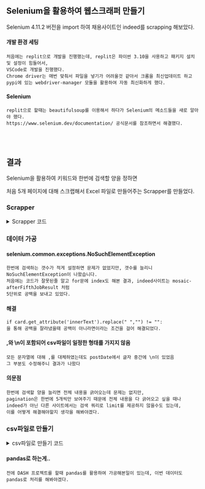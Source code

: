 ## Selenium을 활용하여 웹스크래퍼 만들기
Selenium 4.11.2 버전을 import 하여 채용사이트인 indeed를 scrapping 해보았다.

#### 개발 환경 세팅

    처음에는 replit으로 개발을 진행했는데, replit은 파이썬 3.10을 사용하고 패키지 설치 및 설정이 힘들어서,
    VSCode로 개발을 진행했다.
    Chrome driver는 매번 맞춰서 파일을 넣기가 어려울것 같아서 크롬을 최신업데이트 하고 
    pypi에 있는 webdriver-manager 모듈을 활용하여 자동 최신화하게 했다.

#### Selenium
    replit으로 할때는 beautifulsoup를 이용해서 하다가 Selenium의 메소드들을 새로 알아야 했다.
    https://www.selenium.dev/documentation/ 공식문서를 참조하면서 해결했다.
<br>
<br>
    
## 결과
Selenium을 활용하여 키워드와 한번에 검색할 양을 정하면 

처음 5개 페이지에 대해 스크랩해서 Excel 파일로 만들어주는 Scrapper를 만들었다.

### Scrapper

<details> 
<summary>Scrapper 코드</summary>
    
    from selenium import webdriver
    from selenium.webdriver.chrome.service import Service as ChromeService
    from webdriver_manager.chrome import ChromeDriverManager
    from selenium.webdriver.common.by import By
    
    def get_page_count(keyword):
        chrome_options = webdriver.ChromeOptions()
    
        # 브라우저 꺼짐 방지 옵션
        chrome_options.add_experimental_option("detach", True)
        service=ChromeService(ChromeDriverManager().install())
    
        # webdriver-manager
        driver = webdriver.Chrome(service=service, options=chrome_options)
        base_url ="https://kr.indeed.com/jobs?q="
        query = f"{keyword}"
        
        driver.get(f"{base_url}{query}")
        
        pagination = driver.find_element(By.XPATH,'//*[@class="jobsearch-LeftPane"]/nav')
        pages = pagination.find_elements(By.TAG_NAME,'div')
        if pages == []:
            driver.quit()
            return 1
        
        count = len(pages)
        if count>=5:
            driver.quit()
            return 5
        else:
            driver.quit()
            return count
    
    def extract_indeed_jobs(keyword, limit):
        chrome_options = webdriver.ChromeOptions()
    
        # 브라우저 꺼짐 방지 옵션
        chrome_options.add_experimental_option("detach", True)
        service=ChromeService(ChromeDriverManager().install())
    
        # webdriver-manager
        driver = webdriver.Chrome(service=service, options=chrome_options)
        base_url ="https://kr.indeed.com/jobs"
        pages = get_page_count(keyword)
        results=[]
        
        for page in range(pages):
            request_url= f"{base_url}?q={keyword}&limit={limit}&start={page*limit}"
            print(f"현재 {request_url} 에 대해 처리중입니다.")
            driver.get(request_url)
            cards = driver.find_elements(By.XPATH, '//*[@id="mosaic-provider-jobcards"]/ul/li')
            for card in cards:
                if card.get_attribute('innerText').replace(" ","") != "":
                    job_data = {
                    'position' : card.find_element(By.CLASS_NAME,'jobTitle').text.replace(","," "),
                    'company': card.find_element(By.CLASS_NAME,'companyName').text.replace(","," "),
                    'location': card.find_element(By.CLASS_NAME,'companyLocation').text.replace(","," "),
                    'description' : card.find_element(By.CLASS_NAME,'job-snippet').text.replace(","," "),
                    'postDate':card.find_element(By.CLASS_NAME,'date').text.replace(","," ").replace("\n"," "),
                    'link': card.find_element(By.TAG_NAME,'a').get_attribute('href').replace(","," ")
                    }
                    results.append(job_data)   
                    
        print(f"검색결과: {len(results)}개가 존재합니다")    
        driver.quit()
        return results

</details>

### 데이터 가공

#### selenium.common.exceptions.NoSuchElementException 

    한번에 검색하는 갯수가 적게 설정하면 문제가 없었지만, 갯수를 늘리니 NoSuchElementException이 나왔습니다.
    처음에는 코드가 잘못된줄 알고 for문에 index도 해본 결과, indeed사이트는 mosaic-afterFifthJobResult 처럼
    5단위로 공백을 보내고 있었다.

#### 해결

    if card.get_attribute('innerText').replace(" ","") != "":
    을 통해 공백을 잘라냈을때 공백이 아니라면이라는 조건을 걸어 해결되었다.

#### ,와 \n이 포함되어 csv파일이 일정한 형태를 가지지 않음
    모든 문자열에 대해 ,를 대체하였는데도 postDate에서 글자 중간에 \n이 있었음
    그 부분도 수정해주니 결과가 나왔다

#### 의문점
    한번에 검색할 양을 늘리면 전체 내용을 긁어오는데 문제는 없지만, 
    pagination은 한번에 5개씩만 보여주기 때문에 전체 내용을 다 긁어오고 싶을 때나
    indeed가 아닌 다른 사이트에서는 검색 쿼리로 limit를 제공하지 않을수도 있는데,
    이를 어떻게 해결해야할지 생각을 해봐야겠다.


### csv파일로 만들기

<details> 
<summary>csv파일로 만들기 코드</summary>
 
    from indeed_extractor import extract_indeed_jobs

    def job_to_save_csv():
        keyword = input("검색어는 무엇인가요? ")
        limit = input("한 번에 몇개를 검색할까요? ")
    
        jobs = extract_indeed_jobs(keyword, int(limit))
    
        file = open(f"{keyword}.csv","w", encoding="utf-8 sig")
    
        file.write("직무, 사명, 위치, 상세, 게시일, 링크 \n")
        for job in jobs:
            file.write(f"{job['position']}, {job['company']}, {job['location']}, {job['description']}, {job['postDate']}, {job['link']}\n")
    
        file.close()
        print(f"{keyword}.csv 파일이 생성되었습니다.")
</details>

#### pandas로 하는게..
    전에 DASH 프로젝트를 할때 pandas를 활용하여 가공해본일이 있는데, 이번 데이터도 pandas로 처리를 해봐야겠다.
